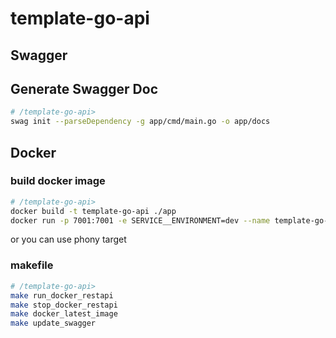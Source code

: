 # template-go-api

## Swagger
## Generate Swagger Doc
```sh
# /template-go-api>
swag init --parseDependency -g app/cmd/main.go -o app/docs
```

## Docker
### build docker image
```sh
# /template-go-api>
docker build -t template-go-api ./app
docker run -p 7001:7001 -e SERVICE__ENVIRONMENT=dev --name template-go-api template-go-api
```
or you can use phony target
### makefile
```sh
# /template-go-api>
make run_docker_restapi
make stop_docker_restapi
make docker_latest_image
make update_swagger
```